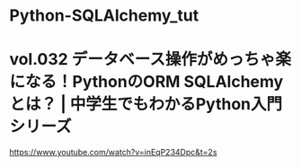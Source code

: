 # Python-SQLAlchemy_tut

# vol.032 データベース操作がめっちゃ楽になる！PythonのORM SQLAlchemyとは？ | 中学生でもわかるPython入門シリーズ

https://www.youtube.com/watch?v=inEqP234Dpc&t=2s
